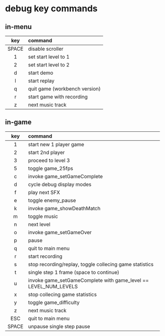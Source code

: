 debug key commands
==================

in-menu
-------

|key|command|
|:---:|:----|
| SPACE | disable scroller |
| 1 | set start level to 1 |
| 2 | set start level to 2 |
| d | start demo
| l | start replay
| q | quit game (workbench version) |
| r | start game with recording |
| z | next music track |

in-game
-------

|key|command|
|:---:|:----|
| 1 | start new 1 player game |
| 2 | start 2nd player |
| 3 | proceed to level 3 |
| 5 | toggle game_25fps |
| c | invoke game_setGameComplete |
| d | cycle debug display modes |
| f | play next SFX |
| e | toggle enemy_pause |
| k | invoke game_showDeathMatch |
| m | toggle music |
| n | next level |
| o | invoke game_setGameOver |
| p | pause |
| q | quit to main menu |
| r | start recording |
| s | stop recording/replay, toggle collecing game statistics |
| t | single step 1 frame (space to continue) |
| u | invoke game_setGameComplete with game_level == LEVEL_NUM_LEVELS |
| x | stop collecing game statistics |
| y | toggle game_difficulty |
| z | next music track |
| ESC | quit to main menu |
| SPACE | unpause single step pause |
